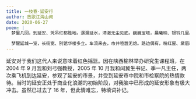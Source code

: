 ```yaml
---
title: 一枝春·延安行
author: 放歌江海山阙
date: 2020-06-27
poem: |
  梦里几回，到延安、凭吊红都胜地。潺潺延水，清澈无尘见底。巍巍宝塔，晨曦映、银铃几里。老窑洞、冬暖夏凉，童稚院前嬉戏。

  梦醒延城一览，长街宽、别馆华楼多立。车流来去，市井喧嚣无熄。路边偶有，粉红屋、黛眉邪睇。心颤栗、昔日摇篮，红尘已袭！
---
```


延安对于我们这代人来说意味着红色摇篮。因在陕西榆林举办研究生课程班，在 2004 年 9 月我和刘弓强教授，2005 年 10 月我和闫冀生书记、季一凡主任，两次乘飞机到达延安，参观了延安的市景，并受到延安市中院和市检察院的热情款待。当时的延安正处于商业化浪潮的初始阶段，对我脑中已形成的延安形象有极大冲击。虽然已过去了 16 年，但此情难忘，特填词补记。
